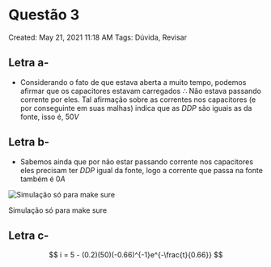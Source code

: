 # Questão 3

Created: May 21, 2021 11:18 AM
Tags: Dúvida, Revisar

## Letra a-

- Considerando o fato de que estava aberta a muito tempo, podemos afirmar que os capacitores estavam carregados $\therefore$ Não estava passando corrente por eles. Tal afirmação sobre as correntes nos capacitores (e por conseguinte em suas malhas) indica que as $DDP$ são iguais as da fonte, isso é, $50V$

## Letra b-

- Sabemos ainda que por não estar passando corrente nos capacitores eles precisam ter $DDP$ igual da fonte, logo a corrente que passa na fonte também é $0A$

![Simulação só para make sure](Questa%CC%83o%203%20c4fbcbd2e8434bbaa945f4347a0ba086/Screen_Shot_2021-05-21_at_8.01.38_PM.png)

Simulação só para make sure

## Letra c-

$$
i = 5 - (0.2)(50)(-0.66)^{-1}e^{-\frac{t}{0.66}}
$$